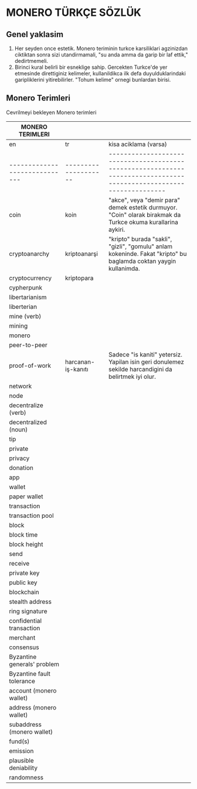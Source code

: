 # MONERO TÜRKÇE SÖZLÜK

## Genel yaklasim

1. Her seyden once estetik.  Monero teriminin turkce karsiliklari
   agzinizdan ciktiktan sonra sizi utandirmamali, "su anda amma da
   garip bir laf ettik," dedirtmemeli.
2. Birinci kural belirli bir esneklige sahip.  Gercekten Turkce'de yer
   etmesinde direttiginiz kelimeler, kullanildikca ilk defa
   duyulduklarindaki garipliklerini yitirebilirler.  "Tohum kelime"
   ornegi bunlardan birisi.

## Monero Terimleri

Cevrilmeyi bekleyen Monero terimleri

| MONERO TERIMLERI            |                    |                                                                                                                   |
|-----------------------------|--------------------|-------------------------------------------------------------------------------------------------------------------|
| en                          | tr                 | kisa aciklama (varsa)                                                                                             |
|-----------------------------|--------------------|-------------------------------------------------------------------------------------------------------------------|
| coin                        | koin               | "akce", veya "demir para" demek estetik durmuyor.  "Coin" olarak birakmak da Turkce okuma kurallarina aykiri.     |
| cryptoanarchy               | kriptoanarşi       | "kripto" burada "sakli", "gizli", "gomulu" anlam kokeninde.  Fakat "kripto" bu baglamda coktan yaygin kullanimda. |
| cryptocurrency              | kriptopara         |                                                                                                                   |
| cypherpunk                  |                    |                                                                                                                   |
| libertarianism              |                    |                                                                                                                   |
| liberterian                 |                    |                                                                                                                   |
| mine (verb)                 |                    |                                                                                                                   |
| mining                      |                    |                                                                                                                   |
| monero                      |                    |                                                                                                                   |
| peer-to-peer                |                    |                                                                                                                   |
| proof-of-work               | harcanan-iş-kanıtı | Sadece "is kaniti" yetersiz.  Yapilan isin geri donulemez sekilde harcandigini da belirtmek iyi olur.             |
| network                     |                    |                                                                                                                   |
| node                        |                    |                                                                                                                   |
| decentralize (verb)         |                    |                                                                                                                   |
| decentralized (noun)        |                    |                                                                                                                   |
| tip                         |                    |                                                                                                                   |
| private                     |                    |                                                                                                                   |
| privacy                     |                    |                                                                                                                   |
| donation                    |                    |                                                                                                                   |
| app                         |                    |                                                                                                                   |
| wallet                      |                    |                                                                                                                   |
| paper wallet                |                    |                                                                                                                   |
| transaction                 |                    |                                                                                                                   |
| transaction pool            |                    |                                                                                                                   |
| block                       |                    |                                                                                                                   |
| block time                  |                    |                                                                                                                   |
| block height                |                    |                                                                                                                   |
| send                        |                    |                                                                                                                   |
| receive                     |                    |                                                                                                                   |
| private key                 |                    |                                                                                                                   |
| public key                  |                    |                                                                                                                   |
| blockchain                  |                    |                                                                                                                   |
| stealth address             |                    |                                                                                                                   |
| ring signature              |                    |                                                                                                                   |
| confidential transaction    |                    |                                                                                                                   |
| merchant                    |                    |                                                                                                                   |
| consensus                   |                    |                                                                                                                   |
| Byzantine generals' problem |                    |                                                                                                                   |
| Byzantine fault tolerance   |                    |                                                                                                                   |
| account (monero wallet)     |                    |                                                                                                                   |
| address (monero wallet)     |                    |                                                                                                                   |
| subaddress (monero wallet)  |                    |                                                                                                                   |
| fund(s)                     |                    |                                                                                                                   |
| emission                    |                    |                                                                                                                   |
| plausible deniability       |                    |                                                                                                                   |
| randomness                  |                    |                                                                                                                   |
